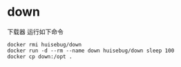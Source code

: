 # down
下载器
运行如下命令
```shell
docker rmi huisebug/down 
docker run -d --rm --name down huisebug/down sleep 100
docker cp down:/opt .
```
